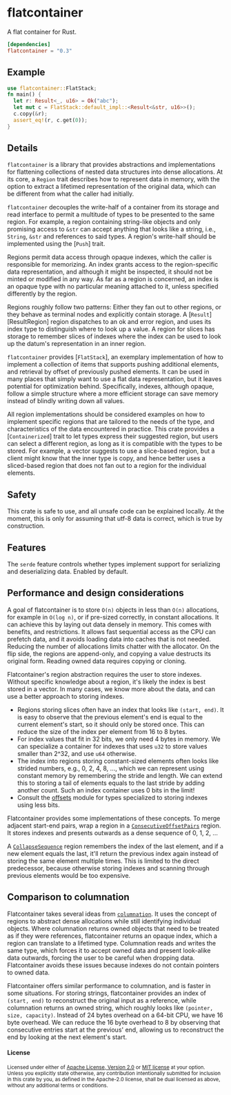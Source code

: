 flatcontainer
=======

A flat container for Rust.

```toml
[dependencies]
flatcontainer = "0.3"
```

## Example

```rust
use flatcontainer::FlatStack;
fn main() {
  let r: Result<_, u16> = Ok("abc");
  let mut c = FlatStack::default_impl::<Result<&str, u16>>();
  c.copy(&r);
  assert_eq!(r, c.get(0));
}
```

## Details

`flatcontainer` is a library that provides abstractions and implementations for
flattening collections of nested data structures into dense allocations. At its
core, a `Region` trait describes how to represent data in memory, with the option
to extract a lifetimed representation of the original data, which can be different
from what the caller had initially.

`flatcontainer` decouples the write-half of a container from its storage and read
interface to permit a multitude of types to be presented to the same region. For
example, a region containing string-like objects and only promising access to
`&str` can accept anything that looks like a string, i.e., `String`, `&str` and
references to said types. A region's write-half should be implemented using the
[`Push`] trait.

Regions permit data access through opaque indexes, which the caller is responsible
for memorizing. An index grants access to the region-specific data representation,
and although it might be inspected, it should not be minted or modified in any
way. As far as a region is concerned, an index is an opaque type with no particular
meaning attached to it, unless specified differently by the region.

Regions roughly follow two patterns: Either they fan out to other regions, or they
behave as terminal nodes and explicitly contain storage. A [`Result`][ResultRegion] region
dispatches to an ok and error region, and uses its index type to distinguish where
to look up a value. A region for slices has storage to remember slices of indexes
where the index can be used to look up the datum's representation in an inner
region.

`flatcontainer` provides [`FlatStack`], an exemplary implementation of how to
implement a collection of items that supports pushing additional elements,
and retrieval by offset of previously pushed elements. It can be used in many
places that simply want to use a flat data representation, but it leaves potential
for optimization behind. Specifically, indexes, although opaque, follow a
simple structure where a more efficient storage can save memory instead of blindly
writing down all values.

All region implementations should be considered examples on how to implement specific
regions that are tailored to the needs of the type, and characteristics of the data
encountered in practice. This crate provides a [`Containerized`] trait to let types
express their suggested region, but users can select a different region, as long as
it is compatible with the types to be stored. For example, a vector suggests to use
a slice-based region, but a client might know that the inner type is copy, and hence
better uses a sliced-based region that does not fan out to a region for the individual
elements.

## Safety

This crate is safe to use, and all unsafe code can be explained locally.
At the moment, this is only for assuming that utf-8 data is correct, which is true by
construction.

## Features

The `serde` feature controls whether types implement support for serializing and deserializing
data. Enabled by default.

## Performance and design considerations

A goal of flatcontainer is to store `O(n)` objects in less than `O(n)` allocations,
for example in `O(log n)`, or if pre-sized correctly, in constant allocations. It
can achieve this by laying out data densely in memory. This comes with benefits, and
restrictions. It allows fast sequential access as the CPU can prefetch data, and it
avoids loading data into caches that is not needed. Reducing the number of allocations
limits chatter with the allocator. On the flip side, the regions are append-only, and
copying a value destructs its original form. Reading owned data requires copying or
cloning.

Flatcontainer's region abstraction requires the user to store indexes. Without specific
knowledge about a region, it's likely the index is best stored in a vector. In many cases,
we know more about the data, and can use a better approach to storing indexes.

* Regions storing slices often have an index that looks like `(start, end)`. It is easy
  to observe that the previous element's end is equal to the current element's start,
  so it should only be stored once. This can reduce the size of the index per element from
  16 to 8 bytes.
* For index values that fit in 32 bits, we only need 4 bytes in memory. We can specialize
  a container for indexes that uses `u32` to store values smaller than 2^32, and use `u64`
  otherwise.
* The index into regions storing constant-sized elements often looks like strided numbers,
  e.g., 0, 2, 4, 8, ..., which we can represent using constant memory by remembering the
  stride and length. We can extend this to storing a tail of elements equals to the last
  stride by adding another count. Such an index container uses 0 bits in the limit!
* Consult the [offsets] module for types specialized to storing indexes using less bits.

Flatcontainer provides some implementations of these concepts. To merge adjacent start-end
pairs, wrap a region in a [`ConsecutiveOffsetPairs`] region. It stores indexes and presents
outwards as a dense sequence of 0, 1, 2, ...

A [`CollapseSequence`] region remembers the index of the last element, and if a new element
equals the last, it'll return the previous index again instead of storing the same element
multiple times. This is limited to the direct predecessor, because otherwise storing
indexes and scanning through previous elements would be too expensive.

[offsets]: impls::offsets
[`ConsecutiveOffsetPairs`]: impls::deduplicate::ConsecutiveOffsetPairs
[`CollapseSequence`]: impls::deduplicate::CollapseSequence

## Comparison to columnation

Flatcontainer takes several ideas from [`columnation`](https://github.com/frankmcsherry/columnation).
It uses the concept of regions to abstract dense allocations while still identifying
individual objects. Where columnation returns owned objects that need to be treated as
if they were references, flatcontainer returns an opaque index, which a region can
translate to a lifetimed type. Columnation reads and writes the same type, which forces
it to accept owned data and present look-alike data outwards, forcing the user to be
careful when dropping data. Flatcontainer avoids these issues because indexes do not
contain pointers to owned data.

Flatcontainer offers similar performance to columnation, and is faster in some
situations. For storing strings, flatcontainer provides an index of `(start, end)`
to reconstruct the original input as a reference, while columnation returns an
owned string, which roughly looks like `(pointer, size, capacity)`. Instead of 24 bytes
overhead on a 64-bit CPU, we have 16 byte overhead. We can reduce the 16 byte overhead
to 8 by observing that consecutive entries start at the previous' end, allowing us to
reconstruct the end by looking at the next element's start.

#### License

<sup>
Licensed under either of <a href="LICENSE-APACHE">Apache License, Version
2.0</a> or <a href="LICENSE-MIT">MIT license</a> at your option.
</sup>

<br>

<sub>
Unless you explicitly state otherwise, any contribution intentionally submitted
for inclusion in this crate by you, as defined in the Apache-2.0 license, shall
be dual licensed as above, without any additional terms or conditions.
</sub>
